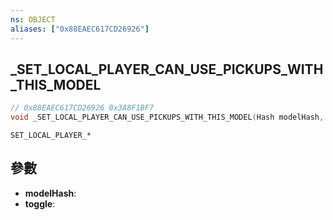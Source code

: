 ```yaml
---
ns: OBJECT
aliases: ["0x88EAEC617CD26926"]
---
```

## _SET_LOCAL_PLAYER_CAN_USE_PICKUPS_WITH_THIS_MODEL

```c
// 0x88EAEC617CD26926 0x3A8F1BF7
void _SET_LOCAL_PLAYER_CAN_USE_PICKUPS_WITH_THIS_MODEL(Hash modelHash, BOOL toggle);
```

```
SET_LOCAL_PLAYER_*  
```

## 參數
* **modelHash**: 
* **toggle**: 

